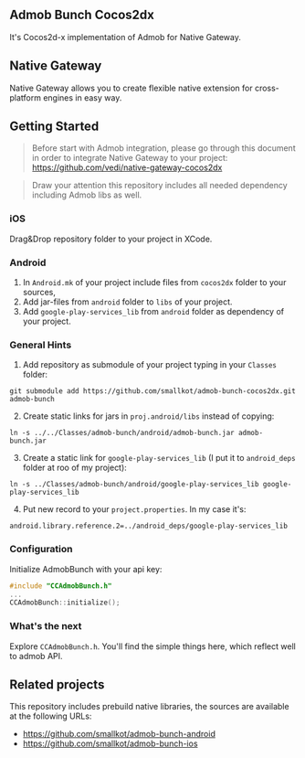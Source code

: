 Admob Bunch Cocos2dx
---

It's Cocos2d-x implementation of Admob for Native Gateway.

Native Gateway
---

Native Gateway allows you to create flexible native extension for cross-platform engines in easy way.

Getting Started
---

> Before start with Admob integration, please go through this document in order to integrate Native Gateway to your project: https://github.com/vedi/native-gateway-cocos2dx

> Draw your attention this repository includes all needed dependency including Admob libs as well.

### iOS

Drag&Drop repository folder to your project in XCode.


### Android

1. In `Android.mk` of your project include files from `cocos2dx` folder to your sources,
2. Add jar-files from `android` folder to `libs` of your project.
3. Add `google-play-services_lib` from `android` folder as dependency of your project.

### General Hints

1. Add repository as submodule of your project typing in your `Classes` folder:
```
git submodule add https://github.com/smallkot/admob-bunch-cocos2dx.git admob-bunch
```
2. Create static links for jars in `proj.android/libs` instead of copying:
```
ln -s ../../Classes/admob-bunch/android/admob-bunch.jar admob-bunch.jar
```
3. Create a static link for `google-play-services_lib` (I put it to `android_deps` folder at roo of my project):
```
ln -s ../Classes/admob-bunch/android/google-play-services_lib google-play-services_lib
```
4. Put new record to your `project.properties`. In my case it's:
```
android.library.reference.2=../android_deps/google-play-services_lib
```

### Configuration

Initialize AdmobBunch with your api key:
```cpp
#include "CCAdmobBunch.h"
...
CCAdmobBunch::initialize();
```

### What's the next

Explore `CCAdmobBunch.h`. You'll find the simple things here, which reflect well to admob API.

Related projects
---

This repository includes prebuild native libraries, the sources are available at the following URLs:

* https://github.com/smallkot/admob-bunch-android
* https://github.com/smallkot/admob-bunch-ios
